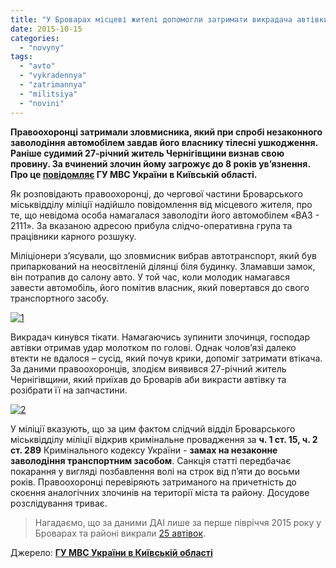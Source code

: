 ```yaml
---
title: "У Броварах місцеві жителі допомогли затримати викрадача автівки - міліція"
date: 2015-10-15
categories: 
  - "novyny"
tags: 
  - "avto"
  - "vykradennya"
  - "zatrimannya"
  - "militsiya"
  - "novini"
---
```


**Правоохоронці затримали зловмисника, який при спробі незаконного заволодіння автомобілем завдав його власнику тілесні ушкодження. Раніше судимий 27-річний житель Чернігівщини визнав свою провину. За вчинений злочин йому загрожує до 8 років ув’язнення. Про це [повідомляє](http://www.mvs.gov.ua/mvs/control/kyivska/uk/publish/article/178098) ГУ МВС України в Київській області.**

Як розповідають правоохоронці, до чергової частини Броварського міськвідділу міліції надійшло повідомлення від місцевого жителя, про те, що невідома особа намагалася заволодіти його автомобілем «ВАЗ - 2111». За вказаною адресою прибула слідчо-оперативна група та працівники карного розшуку.

Міліціонери з’ясували, що зловмисник вибрав автотранспорт, який був припаркований на неосвітленій ділянці біля будинку. Зламавши замок, він потрапив до салону авто. У той час, коли молодик намагався завести автомобіль, його помітив власник, який повертався до свого транспортного засобу.

[![1](https://mpz.brovary.org/wp-content/uploads/2015/10/18.jpg)](https://mpz.brovary.org/wp-content/uploads/2015/10/18.jpg)

Викрадач кинувся тікати. Намагаючись зупинити злочинця, господар автівки отримав удар молотком по голові. Однак чолов’язі далеко втекти не вдалося – сусід, який почув крики, допоміг затримати втікача. За даними правоохоронців, злодієм виявився 27-річний житель Чернігівщини, який приїхав до Броварів аби викрасти автівку та розібрати її на запчастини.

[![2](https://mpz.brovary.org/wp-content/uploads/2015/10/25.jpg)](https://mpz.brovary.org/wp-content/uploads/2015/10/25.jpg)

У міліції вказують, що за цим фактом слідчий відділ Броварського міськвідділу міліції відкрив кримінальне провадження за **ч. 1 ст. 15, ч. 2 ст. 289** Кримінального кодексу України - **замах на незаконне заволодіння транспортним засобом**. Санкція статті передбачає покарання у вигляді позбавлення волі на строк від п’яти до восьми років. Правоохоронці перевіряють затриманого на причетність до скоєння аналогічних злочинів на території міста та району. Досудове розслідування триває.

> Нагадаємо, що за даними ДАІ лише за перше півріччя 2015 року у Броварах та районі викрали [25 автівок](https://mpz.brovary.org/u-brovarah-rajoni-za-pivroku-vkraly-25-avtomobiliv-dai/).

Джерело: **[ГУ МВС України в Київській області](http://www.mvs.gov.ua/mvs/control/kyivska/uk/publish/article/178098)**
